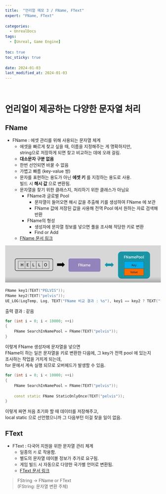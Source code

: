 ```yaml
---
title:  "언리얼 메모 3 / FName, FText"
expert: "FName, FText"

categories:
  - UnrealDocs
tags:
  - [Unreal, Game Engine]

toc: true
toc_sticky: true
 
date: 2024-01-03
last_modified_at: 2024-01-03
---
```


<br>


# 언리얼이 제공하는 다양한 문자열 처리

## FName

- FName : 에셋 관리를 위해 사용되는 문자열 체계
  - 에셋을 빠르게 찾고 싶을 때, 이름을 지정해주는 게 명확하지만,  
  string으로 저장하게 되면 찾고 비교하는 데에 오래 걸림.
  - <b>대소문자 구분 없음</b>
  - 한번 선언되면 바꿀 수 없음
  - 가볍고 빠름 (key-value 쌍)
  - 문자를 표현하는 용도가 아닌 <b> 에셋 키</b> 를 지정하는 용도로 사용.  
  빌드 시 <b>해시 값</b> 으로 변환됨.
  - 문자열을 찾기 위한 클래스지, 처리하기 위한 클래스가 아님요
    - FName과 글로벌 Pool
      - 문자열이 들어오면 해시 값을 추출해 키를 생성하여 FName 에 보관
      - FName 값에 저장된 값을 사용해 전역 Pool 에서 원하는 자료 검색해 반환
    - FName의 형성
      - 생성자에 문자열 정보를 넣으면 풀을 조사해 적당한 키로 변환
      - Find or Add
  - [FName 문서 링크](https://docs.unrealengine.com/4.27/ko/ProgrammingAndScripting/ProgrammingWithCPP/UnrealArchitecture/StringHandling/FName/)

![FName](https://github.com/eggmong/eggmongImages/raw/main/Images/UnrealFName.png)  

```cpp
FName key1(TEXT("PELVIS"));
FName key2(TEXT("pelvis"));
UE_LOG(LogTemp, Log, TEXT("FName 비교 결과 : %s"), key1 == key2 ? TEXT("같음") : TEXT("다름"));
```
출력 결과 : 같음

```cpp
for (int i = 0; i < 10000; ++i)
{
    FName SearchInNamePool = FName(TEXT("pelvis"));
}
```

이렇게 FName 생성자에 문자열을 넣으면  
FName이 하는 일은 문자열을 키로 변환한 다음에, 그 key가 전역 pool 에 있는지  
조사하는 작업을 거치게 되는데,  
for 문에서 계속 실행 되므로 오버헤드가 발생할 수 있음.  

```cpp
for (int i = 0; i < 10000; ++i)
{
    FName SearchInNamePool = FName(TEXT("pelvis"));

    const static FName StaticOnlyOnce(TEXT("pelvis"));
}
```

이렇게 짜면 처음 초기화 할 때 데이터를 저장해주고,  
local static 으로 선언했으니까 그 다음부턴 이걸 찾을 일이 없음.  



## FText

- FText : 다국어 지원을 위한 문자열 관리 체계
  - 일종의 `키` 로 작용함.
  - 별도의 문자열 테이블 정보가 추가로 요구됨.
  - 게임 빌드 시 자동으로 다양한 국가별 언어로 변환됨.
  - [FText 문서 링크](https://docs.unrealengine.com/4.27/ko/ProgrammingAndScripting/ProgrammingWithCPP/UnrealArchitecture/StringHandling/FText/)

> FString -> FName or FText  
> (FString: 문자열 변환 주체)

